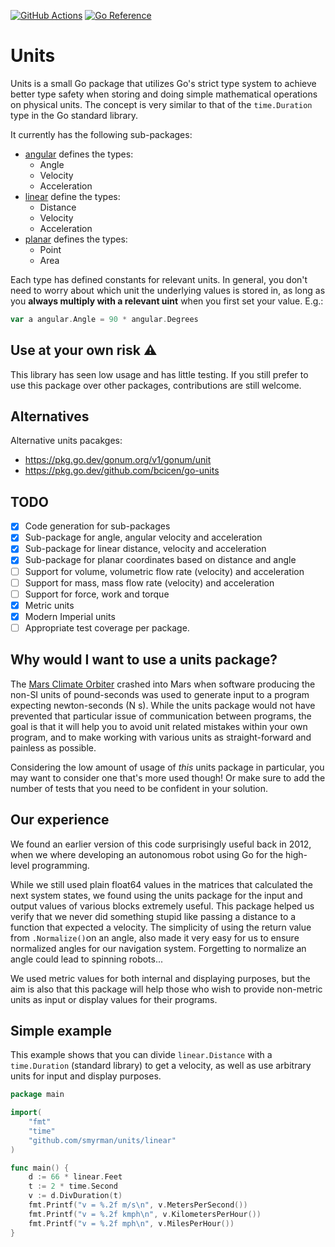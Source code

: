[![GitHub Actions](https://github.com/smyrman/units/workflows/Go/badge.svg?branch=master)](https://github.com/smyrman/units/actions?query=workflow%3AGo+branch%master)
[![Go Reference](https://pkg.go.dev/badge/github.com/smyrman/units.svg)](https://pkg.go.dev/github.com/smyrman/units)

# Units

Units is a small Go package that utilizes Go's strict type system to achieve better type safety when storing and doing simple mathematical operations on physical units. The concept is very similar to that of the `time.Duration` type in the Go standard library.

It currently has the following sub-packages:

- [angular](http://godoc.org/github.com/smyrman/units/angular) defines the types:
  - Angle
  - Velocity
  - Acceleration
- [linear](https://godoc.org/github.com/smyrman/units/linear) define the types:
  - Distance
  - Velocity
  - Acceleration
- [planar](https://godoc.org/github.com/smyrman/units/planar) defines the types:
  - Point
  - Area

Each type has defined constants for relevant units. In general, you don't need to worry about which unit the underlying values is stored in, as long as you **always multiply with a relevant uint** when you first set your value. E.g.:

```go
var a angular.Angle = 90 * angular.Degrees
```

## Use at your own risk ⚠️

This library has seen low usage and has little testing. If you still prefer to use this package over other packages, contributions are still welcome.

## Alternatives

Alternative units pacakges:

- https://pkg.go.dev/gonum.org/v1/gonum/unit
- https://pkg.go.dev/github.com/bcicen/go-units

## TODO

- [x] Code generation for sub-packages
- [x] Sub-package for angle, angular velocity and acceleration
- [x] Sub-package for linear distance, velocity and acceleration
- [x] Sub-package for planar coordinates based on distance and angle
- [ ] Support for volume, volumetric flow rate (velocity) and acceleration
- [ ] Support for mass, mass flow rate (velocity) and acceleration
- [ ] Support for force, work and torque
- [x] Metric units
- [x] Modern Imperial units
- [ ] Appropriate test coverage per package.

## Why would I want to use a units package?

The [Mars Climate Orbiter](https://en.wikipedia.org/wiki/Mars_Climate_Orbiter) crashed into Mars when software producing the non-SI units of pound-seconds was used to generate input to a program expecting newton-seconds (N s). While the units package would not have prevented that particular issue of communication between programs, the goal is that it will help you to avoid unit related mistakes within your own program, and to make working with various units as straight-forward and painless as possible.

Considering the low amount of usage of _this_ units package in particular, you may want to consider one that's more used though! Or make sure to add the number of tests that you need to be confident in your solution.

## Our experience

We found an earlier version of this code surprisingly useful back in 2012, when we where developing an autonomous robot using Go for the high-level programming.

While we still used plain float64 values in the matrices that calculated the next system states, we found using the units package for the input and output values of various blocks extremely useful. This package helped us verify that we never did something stupid like passing a distance to a function that expected a velocity. The simplicity of using the return value from `.Normalize()`on an angle, also made it very easy for us to ensure normalized angles for our navigation system. Forgetting to normalize an angle could lead to spinning robots...

We used metric values for both internal and displaying purposes, but the aim is also that this package will help those who wish to provide non-metric units as input or display values for their programs.

## Simple example

This example shows that you can divide `linear.Distance` with a `time.Duration` (standard library) to get a velocity, as well as use arbitrary units for input and display purposes.

```go
package main

import(
	"fmt"
	"time"
	"github.com/smyrman/units/linear"
)

func main() {
	d := 66 * linear.Feet
	t := 2 * time.Second
	v := d.DivDuration(t)
	fmt.Printf("v = %.2f m/s\n", v.MetersPerSecond())
	fmt.Printf("v = %.2f kmph\n", v.KilometersPerHour())
	fmt.Printf("v = %.2f mph\n", v.MilesPerHour())
}
```
